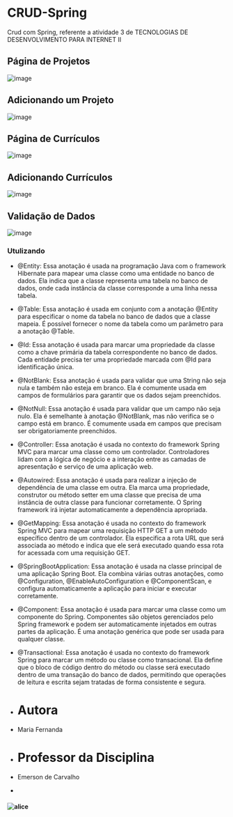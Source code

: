 # CRUD-Spring
Crud com Spring, referente a atividade 3 de TECNOLOGIAS DE DESENVOLVIMENTO PARA INTERNET II

## Página de Projetos

![image](https://github.com/nandinhaaa/CRUD-Spring-new/assets/91507393/a79f4bb2-1fcd-4c97-b4e0-805e2b1d08e4)

## Adicionando um Projeto 

![image](https://github.com/nandinhaaa/CRUD-Spring-new/assets/91507393/e4197119-524a-40c6-aaab-12852b003131)

## Página de Currículos 

![image](https://github.com/nandinhaaa/CRUD-Spring-new/assets/91507393/64f86d56-1ab3-4d76-bbbe-e6aa096ee556)

## Adicionando Currículos 

![image](https://github.com/nandinhaaa/CRUD-Spring-new/assets/91507393/72df4497-6117-4de6-9fef-c8eef344309b)

## Validação de Dados 

![image](https://github.com/nandinhaaa/CRUD-Spring-new/assets/91507393/32db6628-8951-4182-acdc-c6908df8bd7b)


### Utulizando 
* @Entity: Essa anotação é usada na programação Java com o framework Hibernate para mapear uma classe como uma entidade no banco de dados. Ela indica que a classe representa uma tabela no banco de dados, onde cada instância da classe corresponde a uma linha nessa tabela.

* @Table: Essa anotação é usada em conjunto com a anotação @Entity para especificar o nome da tabela no banco de dados que a classe mapeia. É possível fornecer o nome da tabela como um parâmetro para a anotação @Table.

* @Id: Essa anotação é usada para marcar uma propriedade da classe como a chave primária da tabela correspondente no banco de dados. Cada entidade precisa ter uma propriedade marcada com @Id para identificação única.

* @NotBlank: Essa anotação é usada para validar que uma String não seja nula e também não esteja em branco. Ela é comumente usada em campos de formulários para garantir que os dados sejam preenchidos.

* @NotNull: Essa anotação é usada para validar que um campo não seja nulo. Ela é semelhante à anotação @NotBlank, mas não verifica se o campo está em branco. É comumente usada em campos que precisam ser obrigatoriamente preenchidos.

* @Controller: Essa anotação é usada no contexto do framework Spring MVC para marcar uma classe como um controlador. Controladores lidam com a lógica de negócio e a interação entre as camadas de apresentação e serviço de uma aplicação web.

* @Autowired: Essa anotação é usada para realizar a injeção de dependência de uma classe em outra. Ela marca uma propriedade, construtor ou método setter em uma classe que precisa de uma instância de outra classe para funcionar corretamente. O Spring framework irá injetar automaticamente a dependência apropriada.

* @GetMapping: Essa anotação é usada no contexto do framework Spring MVC para mapear uma requisição HTTP GET a um método específico dentro de um controlador. Ela especifica a rota URL que será associada ao método e indica que ele será executado quando essa rota for acessada com uma requisição GET.

* @SpringBootApplication: Essa anotação é usada na classe principal de uma aplicação Spring Boot. Ela combina várias outras anotações, como @Configuration, @EnableAutoConfiguration e @ComponentScan, e configura automaticamente a aplicação para iniciar e executar corretamente.

* @Component: Essa anotação é usada para marcar uma classe como um componente do Spring. Componentes são objetos gerenciados pelo Spring framework e podem ser automaticamente injetados em outras partes da aplicação. É uma anotação genérica que pode ser usada para qualquer classe.

* @Transactional: Essa anotação é usada no contexto do framework Spring para marcar um método ou classe como transacional. Ela define que o bloco de código dentro do método ou classe será executado dentro de uma transação do banco de dados, permitindo que operações de leitura e escrita sejam tratadas de forma consistente e segura.

* # Autora
* Maria Fernanda

* # Professor da Disciplina
* Emerson de Carvalho
* 
 #### ![alice](https://github.com/nandinhaaa/CRUD-Spring-new/assets/91507393/2a02759f-37c1-428a-b77a-48a797df0c38)




  
